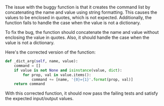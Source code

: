 The issue with the buggy function is that it creates the command list by concatenating the name and value using string formatting. This causes the values to be enclosed in quotes, which is not expected. Additionally, the function fails to handle the case when the value is not a dictionary.

To fix the bug, the function should concatenate the name and value without enclosing the value in quotes. Also, it should handle the case when the value is not a dictionary.

Here's the corrected version of the function:

```python
def _dict_arg(self, name, value):
    command = []
    if value is not None and isinstance(value, dict):
        for prop, val in value.items():
            command += [name, '{0}={1}'.format(prop, val)]
    return command
```

With this corrected function, it should now pass the failing tests and satisfy the expected input/output values.